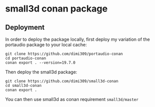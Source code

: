 small3d conan package
=====================

Deployment
----------

In order to deploy the package locally, first deploy my variation of the
portaudio package to your local cache:

	git clone https://github.com/dimi309/portaudio-conan
	cd portaudio-conan
	conan export . --version=19.7.0

Then deploy the small3d package:

	git clone https://github.com/dimi309/small3d-conan
	cd small3d-conan
	conan export .
	
You can then use small3d as conan requirement `small3d/master`
